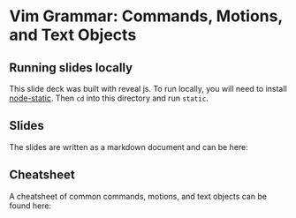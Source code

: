 # Vim Grammar: Commands, Motions, and Text Objects

## Running slides locally

This slide deck was built with reveal js. To run locally, you will need to
install [node-static](https://github.com/cloudhead/node-static). Then `cd` into
this directory and run `static`.


## Slides

The slides are written as a markdown document and can be here:

## Cheatsheet

A cheatsheet of common commands, motions, and text objects can be found here: 
